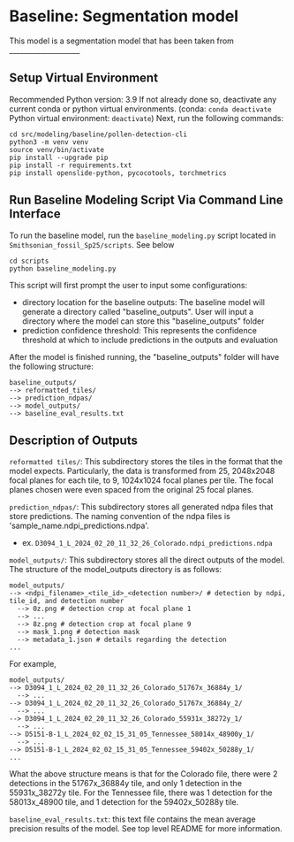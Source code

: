 # Baseline: Segmentation model
This model is a segmentation model that has been taken from ____________________

## Setup Virtual Environment
Recommended Python version: 3.9
If not already done so, deactivate any current conda or python virtual environments. (conda: `conda deactivate` Python virtual environment: `deactivate`)
Next, run the following commands:
```
cd src/modeling/baseline/pollen-detection-cli
python3 -m venv venv
source venv/bin/activate
pip install --upgrade pip
pip install -r requirements.txt
pip install openslide-python, pycocotools, torchmetrics
```

## Run Baseline Modeling Script Via Command Line Interface
To run the baseline model, run the `baseline_modeling.py` script located in `Smithsonian_fossil_Sp25/scripts`. See below
```
cd scripts
python baseline_modeling.py
```
This script will first prompt the user to input some configurations:
- directory location for the baseline outputs: The baseline model will generate a directory called "baseline_outputs". User will input a directory where the model can store this "baseline_outputs" folder
- prediction confidence threshold: This represents the confidence threshold at which to include predictions in the outputs and evaluation

After the model is finished running, the "baseline_outputs" folder will have the following structure:
```
baseline_outputs/
--> reformatted_tiles/
--> prediction_ndpas/
--> model_outputs/
--> baseline_eval_results.txt
```

## Description of Outputs
`reformatted tiles/`: This subdirectory stores the tiles in the format that the model expects. Particularly, the data is transformed from 25, 2048x2048 focal planes for each tile, to 9, 1024x1024 focal planes per tile. The focal planes chosen were even spaced from the original 25 focal planes. 

`prediction_ndpas/`: This subdirectory stores all generated ndpa files that store predictions. The naming convention of the ndpa files is 'sample_name.ndpi_predictions.ndpa'.
- ex. `D3094_1_L_2024_02_20_11_32_26_Colorado.ndpi_predictions.ndpa`

`model_outputs/`: This subdirectory stores all the direct outputs of the model. The structure of the model_outputs directory is as follows:
```
model_outputs/
--> <ndpi_filename>_<tile_id>_<detection number>/ # detection by ndpi, tile_id, and detection number
  --> 0z.png # detection crop at focal plane 1
  --> ...
  --> 8z.png # detection crop at focal plane 9
  --> mask_1.png # detection mask
  --> metadata_1.json # details regarding the detection
...
```
For example,
```
model_outputs/
--> D3094_1_L_2024_02_20_11_32_26_Colorado_51767x_36884y_1/ 
  --> ...
--> D3094_1_L_2024_02_20_11_32_26_Colorado_51767x_36884y_2/
  --> ...
--> D3094_1_L_2024_02_20_11_32_26_Colorado_55931x_38272y_1/
  --> ...
--> D5151-B-1_L_2024_02_02_15_31_05_Tennessee_58014x_48900y_1/
  --> ...
--> D5151-B-1_L_2024_02_02_15_31_05_Tennessee_59402x_50288y_1/
...
```
What the above structure means is that for the Colorado file, there were 2 detections in the 51767x_36884y tile, and only 1 detection in the 55931x_38272y tile. For the Tennessee file, there was 1 detection for the 58013x_48900 tile, and 1 detection for the 59402x_50288y tile. 

`baseline_eval_results.txt`: this text file contains the mean average precision results of the model. See top level README for more information. 
